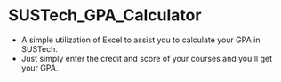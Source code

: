# SUSTech_GPA_Calculator
- A simple utilization of Excel to assist you to calculate your GPA in SUSTech.
- Just simply enter the credit and score of your courses and you'll get your GPA.
